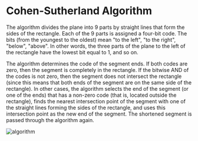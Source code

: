 <h1>Cohen-Sutherland Algorithm</h1>

The algorithm divides the plane into 9 parts by straight lines that form the sides of the rectangle. Each of the 9 parts is assigned a four-bit code. The bits (from the youngest to the oldest) mean "to the left", "to the right", "below", "above". In other words, the three parts of the plane to the left of the rectangle have the lowest bit equal to 1, and so on.

The algorithm determines the code of the segment ends. If both codes are zero, then the segment is completely in the rectangle. If the bitwise AND of the codes is not zero, then the segment does not intersect the rectangle (since this means that both ends of the segment are on the same side of the rectangle). In other cases, the algorithm selects the end of the segment (or one of the ends) that has a non-zero code (that is, located outside the rectangle), finds the nearest intersection point of the segment with one of the straight lines forming the sides of the rectangle, and uses this intersection point as the new end of the segment. The shortened segment is passed through the algorithm again.


![algorithm](https://user-images.githubusercontent.com/98911288/204525399-897dd6ce-9a87-408c-8a1f-5a254ece0ed6.png)
